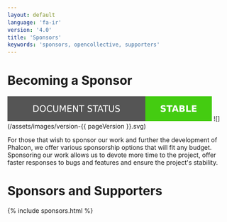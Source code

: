 ```yaml
---
layout: default
language: 'fa-ir'
version: '4.0'
title: 'Sponsors'
keywords: 'sponsors, opencollective, supporters'
---
```


# Becoming a Sponsor

![](/assets/images/document-status-stable-success.svg) ![](/assets/images/version-{{ pageVersion }}.svg)

For those that wish to sponsor our work and further the development of Phalcon, we offer various sponsorship options that will fit any budget. Sponsoring our work allows us to devote more time to the project, offer faster responses to bugs and features and ensure the project's stability.

# Sponsors and Supporters

{% include sponsors.html %}
